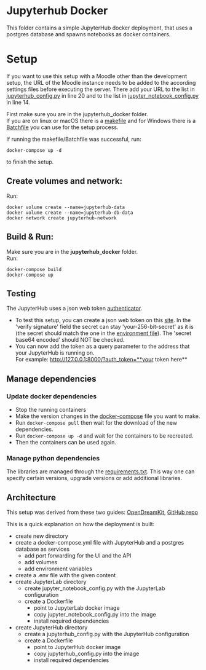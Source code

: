# Jupyterhub Docker
This folder contains a simple JupyterHub docker deployment, that uses a postgres database and spawns notebooks as docker containers.

# Setup

If you want to use this setup with a Moodle other than the development setup, the URL of the Moodle instance needs to be
added to the according settings files before executing the server. There add your URL to the list in 
[jupyterhub_config.py](./jupyterhub/jupyterhub_config.py) in line 20 and to the list in 
[jupyter_notebook_config.py](./jupyterlab/jupyter_notebook_config.py) in line 14.

First make sure you are in the jupyterhub_docker folder. <br>
If you are on linux or macOS there is a [makefile](Makefile) and for Windows there is a [Batchfile](Batch.bat) you can use for the setup process.

If running the makefile/Batchfile was successful, run:
```shell
docker-compose up -d
``` 
to finish the setup.

## Create volumes and network:  
Run:
```shell
docker volume create --name=jupyterhub-data
docker volume create --name=jupyterhub-db-data
docker network create jupyterhub-network
``` 

## Build & Run:  
Make sure you are in the **jupyterhub_docker** folder. <br>
Run:
```shell
docker-compose build
docker-compose up
``` 

## Testing
The JupyterHub uses a json web token [authenticator](https://github.com/izihawa/jwtauthenticator_v2).  
- To test this setup, you can create a json web token on this [site](https://jwt.io/#debugger-io). 
In the 'verify signature' field the secret can stay 'your-256-bit-secret' as it is (the secret should match the one in the [environment file](.env)).
The 'secret base64 encoded' should NOT be checked. 
- You can now add the token as a query parameter to the address that your JupyterHub is running on.  
For example: http://127.0.0.1:8000/?auth_token=**your token here**

## Manage dependencies
### Update docker dependencies
- Stop the running containers
- Make the version changes in the [docker-compose](docker-compose.yml) file you want to make.
- Run `docker-compose pull` then wait for the download of the new dependencies.
- Run `docker-compose up -d` and wait for the containers to be recreated.
- Then the containers can be used again.

### Manage python dependencies
The libraries are managed through the [requirements.txt](https://pip.pypa.io/en/stable/reference/requirements-file-format/). This way one can specify certain versions, upgrade versions or add additional libraries.

## Architecture

This setup was derived from these two guides: [OpenDreamKit](https://opendreamkit.org/2018/10/17/jupyterhub-docker/), [GitHub repo](https://github.com/jupyterhub/)

This is a quick explanation on how the deployment is built:
- create new directory
- create a docker-compose.yml file with JupyterHub and a postgres database as services
    - add port forwarding for the UI and the API
    - add volumes
    - add environment variables
- create a .env file with the given content
- create JupyterLab directory
    - create jupyter_notebook_config.py with the JupyterLab configuration
    - create a Dockerfile
        - point to JupyterLab docker image
        - copy jupyter_notebook_config.py into the image
        - install required dependencies
- create JupyterHub directory
    - create a jupyterhub_config.py with the JupyterHub configuration
    - create a Dockerfile
        - point to JupyterHub docker image
        - copy jupyterhub_config.py into the image
        - install required dependencies
